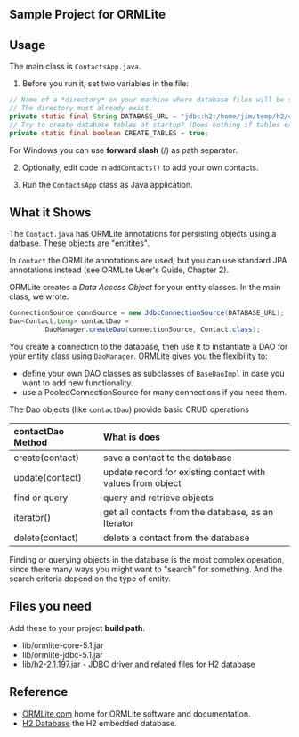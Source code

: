 ## Sample Project for ORMLite

## Usage

The main class is `ContactsApp.java`. 

1. Before you run it, set two variables in the file:
```java
// Name of a *directory* on your machine where database files will be saved.
// The directory must already exist.
private static final String DATABASE_URL = "jdbc:h2:/home/jim/temp/h2/contacts";
// Try to create database tables at startup? (Does nothing if tables exist.)
private static final boolean CREATE_TABLES = true;
```
For Windows you can use **forward slash** (/) as path separator.

2. Optionally, edit code in `addContacts()` to add your own contacts.

3. Run the `ContactsApp` class as Java application.

## What it Shows

The `Contact.java` has ORMLite annotations for persisting objects using a datbase.  These objects are "entitites".

In `Contact` the ORMLite annotations are used, but you can use standard JPA annotations instead (see ORMLite User's Guide, Chapter 2).

ORMLite creates a *Data Access Object* for your entity classes.
In the main class, we wrote:
```java
ConnectionSource connSource = new JdbcConnectionSource(DATABASE_URL);
Dao<Contact,Long> contactDao = 
         DaoManager.createDao(connectionSource, Contact.class);
```
You create a connection to the database,
then use it to instantiate a DAO for your entity class using `DaoManager`.
ORMLite gives you the flexibility to:

* define your own DAO classes as subclasses of `BaseDaoImpl` in case you want to add new functionality.
* use a PooledConnectionSource for many connections if you need them.

The Dao objects (like `contactDao`) provide basic CRUD operations

| contactDao Method | What is does                 |
|:------------------|:-----------------------------|
| create(contact) | save a contact to the database |
| update(contact) | update record for existing contact with values from object |
| find or query   | query and retrieve objects |
| iterator()      | get all contacts from the database, as an Iterator |
| delete(contact) | delete a contact from the database |

Finding or querying objects in the database is the most complex operation, since there many ways you might want to "search" for something.  And the search criteria depend on the type of entity.


## Files you need

Add these to your project **build path**.

* lib/ormlite-core-5.1.jar
* lib/ormlite-jdbc-5.1.jar
* lib/h2-2.1.197.jar - JDBC driver and related files for H2 database

## Reference

* [ORMLite.com](https://ormlite.com) home for ORMLite software and documentation.
* [H2 Database](http://www.h2database.com/) the H2 embedded database.

